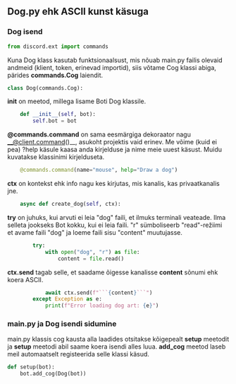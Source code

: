 ## Dog.py ehk ASCII kunst käsuga

### Dog isend
```py
from discord.ext import commands
```

Kuna Dog klass kasutab funktsionaalsust, mis nõuab main.py failis olevaid andmeid (klient, token, erinevad importid), 
siis võtame Cog klassi abiga, pärides __commands.Cog__ laiendit. 
```py
class Dog(commands.Cog):
```

__init__ on meetod, millega lisame Boti Dog klassile.
```py
    def __init__(self, bot):
        self.bot = bot 
```

__@commands.command__ on sama eesmärgiga dekoraator nagu __@client.command()__, asukoht projektis vaid erinev.
Me võime (kuid ei pea) ?help käsule kaasa anda kirjelduse ja nime meie uuest käsust. 
Muidu kuvatakse klassinimi kirjelduseta.
```py
    @commands.command(name="mouse", help="Draw a dog")
```

__ctx__ on kontekst ehk info nagu kes kirjutas, mis kanalis, kas privaatkanalis jne.
```py
    async def create_dog(self, ctx):
```

__try__ on juhuks, kui arvuti ei leia "dog" faili, et ilmuks terminali veateade. Ilma selleta jookseks Bot kokku, kui ei leia faili.
"r" sümboliseerb "read"-režiimi et avame faili "dog" ja loeme faili sisu "content" muutujasse.
```py
        try:
            with open("dog", "r") as file:          
                content = file.read()
```

__ctx.send__ tagab selle, et saadame õigesse kanalisse __content__ sõnumi ehk koera ASCII.
``` py
            await ctx.send(f"```{content}```")
        except Exception as e:
            print(f"Error loading dog art: {e}")
```


### main.py ja Dog isendi sidumine

main.py klassis cog kausta alla laadides otsitakse kõigepealt __setup__ meetodit ja __setup__ meetodi abil saame koera isendi alles luua.
__add_cog__ meetod laseb meil automaatselt registeerida selle klassi käsud.
```py
def setup(bot):
    bot.add_cog(Dog(bot))

```